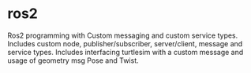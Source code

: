 # ros2


Ros2 programming with Custom messaging and custom service types.
Includes custom node, publisher/subscriber, server/client, message and service types.
Includes interfacing turtlesim with a custom message and usage of geometry msg Pose and Twist. 
